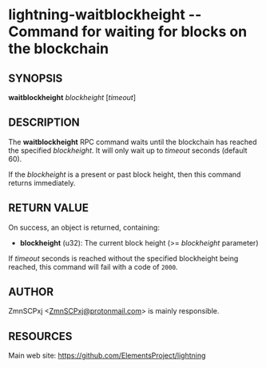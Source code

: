 lightning-waitblockheight -- Command for waiting for blocks on the blockchain
=============================================================================

SYNOPSIS
--------

**waitblockheight** *blockheight* [*timeout*]

DESCRIPTION
-----------

The **waitblockheight** RPC command waits until the blockchain
has reached the specified *blockheight*.
It will only wait up to *timeout* seconds (default 60).

If the *blockheight* is a present or past block height, then this
command returns immediately.

RETURN VALUE
------------

[comment]: # (GENERATE-FROM-SCHEMA-START)
On success, an object is returned, containing:
- **blockheight** (u32): The current block height (>= *blockheight* parameter)

[comment]: # (GENERATE-FROM-SCHEMA-END)

If *timeout* seconds is reached without the specified blockheight
being reached, this command will fail with a code of `2000`.

AUTHOR
------

ZmnSCPxj <<ZmnSCPxj@protonmail.com>> is mainly responsible.

RESOURCES
---------

Main web site: <https://github.com/ElementsProject/lightning>

[comment]: # ( SHA256STAMP:c0440c779f4274b2e2bf4c9e5889a3ef9855c9e9a698d5a50dd8d80eb35c0683)
